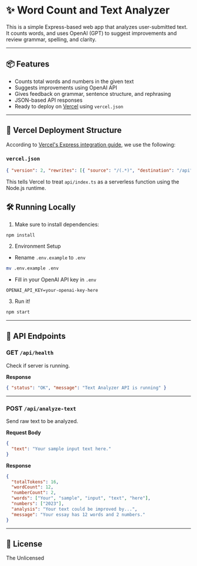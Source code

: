 # ✨ Word Count and Text Analyzer

This is a simple Express-based web app that analyzes user-submitted text. It counts words, and uses OpenAI (GPT) to suggest improvements and review grammar, spelling, and clarity.

---

## 📦 Features

- Counts total words and numbers in the given text
- Suggests improvements using OpenAI API
- Gives feedback on grammar, sentence structure, and rephrasing
- JSON-based API responses
- Ready to deploy on [Vercel](https://vercel.com) using `vercel.json`

---

## 🚀 Vercel Deployment Structure

According to [Vercel's Express integration guide](https://vercel.com/guides/using-express-with-vercel), we use the following:

### `vercel.json`

```json
{ "version": 2, "rewrites": [{ "source": "/(.*)", "destination": "/api" }] }
```

This tells Vercel to treat `api/index.ts` as a serverless function using the Node.js runtime.


## 🛠️ Running Locally

1. Make sure to install dependencies:
```bash
npm install
```
2. Environment Setup
- Rename `.env.example` to `.env`
```bash
mv .env.example .env
```
- Fill in your OpenAI API key in `.env`

```
OPENAI_API_KEY=your-openai-key-here
```
3. Run it!
```bash
npm start
```
---

## 📮 API Endpoints

### GET `/api/health`

Check if server is running.

**Response**
```json
{ "status": "OK", "message": "Text Analyzer API is running" }
```

---

### POST `/api/analyze-text`

Send raw text to be analyzed.

**Request Body**
```json
{
  "text": "Your sample input text here."
}
```

**Response**
```json
{
  "totalTokens": 16,
  "wordCount": 12,
  "numberCount": 2,
  "words": ["Your", "sample", "input", "text", "here"],
  "numbers": ["2023"],
  "analysis": "Your text could be improved by...",
  "message": "Your essay has 12 words and 2 numbers."
}
```
---

## 📜 License

The Unlicensed

